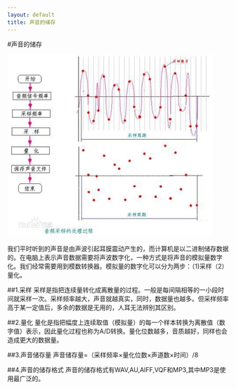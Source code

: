 ```yaml
---
layout: default
title: 声音的储存
---
```


#声音的储存

![4-1](images/4-1.jpg)

我们平时听到的声音是由声波引起耳膜震动产生的，而计算机是以二进制储存数据的。在电脑上表示声音数据需要将声波数字化，一种方式是将声音的模拟量数字化。我们经常需要用到模数转换器。模拟量的数字化可以分为两步：（1)采样（2）量化。

##1.采样
采样是指把连续量转化成离散量的过程。一般是每间隔相等的一小段时间就采样一次。采样频率越大，声音就越真实，同时，数据量也越多。但采样频率高于某一定值后，多余的数据是无用的，人耳无法辨别其区别。

##2.量化
量化是指把幅度上连续取值（模拟量）的每一个样本转换为离散值（数字值）表示，因此量化过程也称为A/D转换。量化位数越多，音质越好，同样也会造成更大的数据量。

##3.声音储存量
声音储存量=（采样频率×量化位数×声道数×时间）/8

##4.声音的储存格式
声音的储存格式有WAV,AU,AIFF,VQF和MP3,其中MP3是使用最广泛的。

